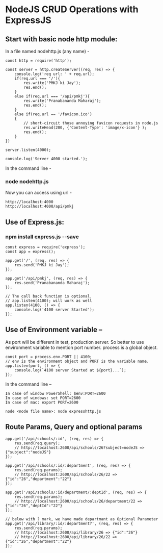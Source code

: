 # NodeJS CRUD Operations with ExpressJS

## Start with basic node http module:

In a file named nodehttp.js (any name) -
```
const http = require('http');

const server = http.createServer((req, res) => {
    console.log('req url: ' + req.url);
    if(req.url === '/'){
        res.write('PMKJ ki Jay');
        res.end();
    }
    else if(req.url === '/api/pmkj'){
        res.write('Pranabananda Maharaj');
        res.end();
    }
    else if(req.url == '/favicon.ico')
    {
        // short-circuit those annoying favicon requests in node.js
        res.writeHead(200, {'Content-Type': 'image/x-icon'} );
        res.end();
    }
})

server.listen(4000);

console.log('Server 4000 started.');
```
In the command line - 
### node nodehttp.js

Now you can access using url -
```
http://localhost:4000
http://localhost:4000/api/pmkj
```

## Use of Express.js:
### npm install express.js --save

```
const express = require('express');
const app = express();

app.get('/', (req, res) => {
    res.send('PMKJ ki Jay');
});

app.get('/api/pmkj', (req, res) => {
    res.send('Pranabananda Maharaj');
});

// The call back function is optional. 
// app.listen(4100); will work as well
app.listen(4100, () => {
    console.log('4100 server Started');
});

```

## Use of Environment variable –
As port will be different in test, production server. So better to use environment variable to mention port number.
process is a global object.
```
const port = process.env.PORT || 4100; 
// env is the environment object and PORT is the variable name.
app.listen(port, () => {
    console.log(`4100 server Started at ${port}...`);
});
```
In the command line –
```
In case of window PowerShell: $env:PORT=2600
In case of windows: set PORT=2600
In case of mac: export PORT=2600

node <node file name>: node expresshttp.js
```

## Route Params, Query and optional params
```
app.get('/api/schools/:id', (req, res) => {
    res.send(req.query);
    // http://localhost:2600/api/schools/26?subject=nodeJS => {"subject":"nodeJS"}
});

app.get('/api/schools/:id/:department', (req, res) => {
    res.send(req.params);
    // http://localhost:2600/api/schools/26/22 => {"id":"26","department":"22"}
});

app.get('/api/schools/:id/department/:deptId', (req, res) => {
    res.send(req.params); 
    // http://localhost:2600/api/schools/26/department/22 => {"id":"26","deptId":"22"}
});

// below with ? mark, we have made departmant as Optional Parameter
app.get('/api/library/:id/:department?', (req, res) => {
    res.send(req.params);
    // http://localhost:2600/api/library/26 => {"id":"26"}
    // http://localhost:2600/api/library/26/22 => {"id":"26","department":"22"}
});

```

